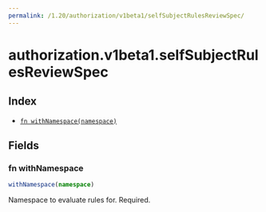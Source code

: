 ```yaml
---
permalink: /1.20/authorization/v1beta1/selfSubjectRulesReviewSpec/
---
```


# authorization.v1beta1.selfSubjectRulesReviewSpec



## Index

* [`fn withNamespace(namespace)`](#fn-withnamespace)

## Fields

### fn withNamespace

```ts
withNamespace(namespace)
```

Namespace to evaluate rules for. Required.